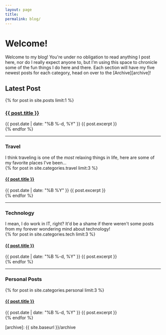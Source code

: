 ```yaml
---
layout: page
title: 
permalink: blog/
---
```


<h1>Welcome!</h1>
Welcome to my blog! You're under no obligation to read anything I post here, nor do I really expect anyone to, but I'm using this space to chronicle some of the fun things I do here and there. Each section will have my five newest posts for each category, head on over to the [Archive][archive]!

<h2>Latest Post</h2>
<div class="posts">
  {% for post in site.posts limit:1 %}
  <article class="post">
    <h3 class="post-title">
      <a href="{{ site.baseurl }}{{ post.url }}">
        {{ post.title }}
      </a>
    </h3>
    <time datetime="{{ post.date | date: "%B %Y" }}" class="post-date">{{ post.date | date: "%B %-d, %Y" }}</time>
    {{ post.excerpt }}
  </article>
  {% endfor %}

<hr />

<h3>Travel</h3>
I think traveling is one of the <i>most</i> relaxing things in life, here are some of my favorite places I've been...

<div class="posts">
  {% for post in site.categories.travel limit:3 %}
  <article class="post">
    <h4 class="post-title">
      <a href="{{ site.baseurl }}{{ post.url }}">
        {{ post.title }}
      </a>
    </h4>
    <time datetime="{{ post.date | date: "%B %Y" }}" class="post-date">{{ post.date | date: "%B %Y" }}</time>
    {{ post.excerpt }}
  </article>
  {% endfor %}
</div>

<hr />

<h3>Technology</h3>
I mean, I do work in IT, right? It'd be a shame if there weren't some posts from my forever wondering mind about technology!

<div class="posts">
  {% for post in site.categories.tech limit:3 %}
  <article class="post">
    <h4 class="post-title">
      <a href="{{ site.baseurl }}{{ post.url }}">
        {{ post.title }}
      </a>
    </h4>
    <time datetime="{{ post.date | date: "%B %-d, %Y" }}" class="post-date">{{ post.date | date: "%B %-d, %Y" }}</time>
    {{ post.excerpt }}
  </article>
  {% endfor %}
</div>

<hr />

<h3>Personal Posts</h3>
<div class="posts">
  {% for post in site.categories.personal limit:3 %}
  <article class="post">
    <h4 class="post-title">
      <a href="{{ site.baseurl }}{{ post.url }}">
        {{ post.title }}
      </a>
    </h4>
    <time datetime="{{ post.date | date: "%B %Y" }}" class="post-date">{{ post.date | date: "%B %-d, %Y" }}</time>
    {{ post.excerpt }}
  </article>
  {% endfor %}
</div>

<!--
<h1>Blog Archive</h1>
<div>
  {% for post in site.categories.blog %}
  <article class="post" style="margin-bottom:1.25em;">
    <h3 class="post-title">
      <a href="{{ site.baseurl }}{{ post.url }}">
        {{ post.title }}
      </a>
    </h3>
    <time datetime="{{ post.date | date: "%B %-d, %Y" }}" class="post-date">
      {{ post.date | date: "%B %-d, %Y" }}
    </time>
  </article>
  {% endfor %}
</div>
-->

[archive]: {{ site.baseurl }}/archive
